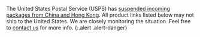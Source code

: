 The United States Postal Service (USPS) has [suspended incoming packages from China and Hong Kong](https://about.usps.com/newsroom/service-alerts/international/suspension-of-inbound-parcels-from-china-and-hong-kong.htm). All product links listed below may not ship to the United States. We are closely monitoring the situation. Feel free to [contact us](/contact) for more info.
{:.alert .alert-danger}
